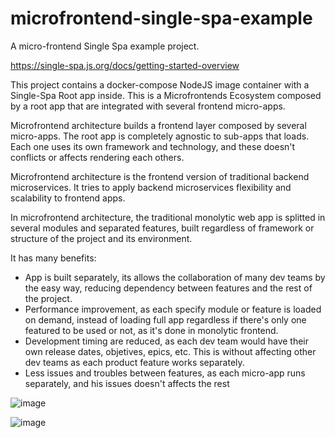 # microfrontend-single-spa-example
A micro-frontend Single Spa example project.

https://single-spa.js.org/docs/getting-started-overview

This project contains a docker-compose NodeJS image container with a Single-Spa Root app inside. This is a Microfrontends Ecosystem composed by a root app that are integrated with several frontend micro-apps.

Microfrontend architecture builds a frontend layer composed by several micro-apps. The root app is completely agnostic to sub-apps that loads. Each one uses its own framework and technology, and these doesn't conflicts or affects rendering each others.

Microfrontend architecture is the frontend version of traditional backend microservices. It tries to apply backend microservices flexibility and scalability to frontend apps.

In microfrontend architecture, the traditional monolytic web app is splitted in several modules and separated features, built regardless of framework or structure of the project and its environment.

It has many benefits:

- App is built separately, its allows the collaboration of many dev teams by the easy way, reducing dependency between features and the rest of the project.
- Performance improvement, as each specify module or feature is loaded on demand, instead of loading full app regardless if there's only one featured to be used or not, as it's done in monolytic frontend.
- Development timing are reduced, as each dev team would have their own release dates, objetives, epics, etc. This is without affecting other dev teams as each product feature works separately.
- Less issues and troubles between features, as each micro-app runs separately, and his issues doesn't affects the rest

![image](https://github.com/salvadorweb89/microfrontend-single-spa-example/assets/9569430/e93910dd-849b-4462-938c-bb0838c54f49 "Monolytic Frontend")

![image](https://github.com/salvadorweb89/microfrontend-single-spa-example/assets/9569430/4d954811-07a4-4dce-8b8c-b9cce420a8b8 "End-to-end Teams with Micro-frontend Apps")
